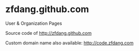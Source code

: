 zfdang.github.com
=================

User &amp; Organization Pages

Source code of http://zfdang.github.com

Custom domain name also available:
http://code.zfdang.com

